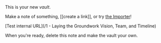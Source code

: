 This is your new *vault*.

Make a note of something, [[create a link]], or try [the Importer](https://help.obsidian.md/Plugins/Importer)!

[Test internal URL](/1 - Laying the Groundwork Vision, Team, and Timeline)

When you're ready, delete this note and make the vault your own.